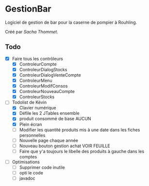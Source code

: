 ﻿# GestionBar

Logiciel de gestion de bar pour la caserne de pompier à Rouhling.

Créé par *Sacha Thommet*.

## Todo
* [x] Faire tous les contrôleurs
  * [x] ControleurCompte
  * [x] ControleurDialogStocks
  * [x] ControleurDialogVenteCompte
  * [x] ControleurMenu
  * [x] ControleurModifConsos
  * [x] ControleurNouveauCompte
  * [x] ControleurStocks

* [ ] Todolist de Kévin
  * [x] Clavier numérique
  * [x] Défile les 2 JTables ensemble
  * [x] produit consommé de base AUCUN
  * [x] Plein écran
  * [ ] Modifier les quantité produits mis à une date dans les fiches personnelles
  * [ ] Nouvelle page chaque année
  * [ ] Nouveau bouton gestion achat VOIR FEUILLE
  * [ ] Faire que y'a toujours le libelle des produits à gauche dans les comptes

* [ ] Optimisations
  * [ ] Supprimer code inutile
  * [ ] opti le code
  * [ ] javadoc
